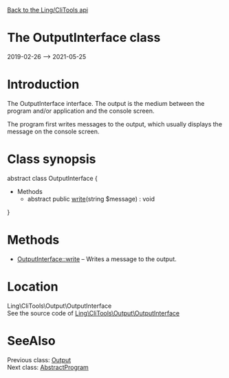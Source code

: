 [Back to the Ling/CliTools api](https://github.com/lingtalfi/CliTools/blob/master/doc/api/Ling/CliTools.md)



The OutputInterface class
================
2019-02-26 --> 2021-05-25






Introduction
============

The OutputInterface interface.
The output is the medium between the program and/or application and the console screen.

The program first writes messages to the output, which usually displays the message on the console screen.



Class synopsis
==============


abstract class <span class="pl-k">OutputInterface</span>  {

- Methods
    - abstract public [write](https://github.com/lingtalfi/CliTools/blob/master/doc/api/Ling/CliTools/Output/OutputInterface/write.md)(string $message) : void

}






Methods
==============

- [OutputInterface::write](https://github.com/lingtalfi/CliTools/blob/master/doc/api/Ling/CliTools/Output/OutputInterface/write.md) &ndash; Writes a message to the output.





Location
=============
Ling\CliTools\Output\OutputInterface<br>
See the source code of [Ling\CliTools\Output\OutputInterface](https://github.com/lingtalfi/CliTools/blob/master/Output/OutputInterface.php)



SeeAlso
==============
Previous class: [Output](https://github.com/lingtalfi/CliTools/blob/master/doc/api/Ling/CliTools/Output/Output.md)<br>Next class: [AbstractProgram](https://github.com/lingtalfi/CliTools/blob/master/doc/api/Ling/CliTools/Program/AbstractProgram.md)<br>
